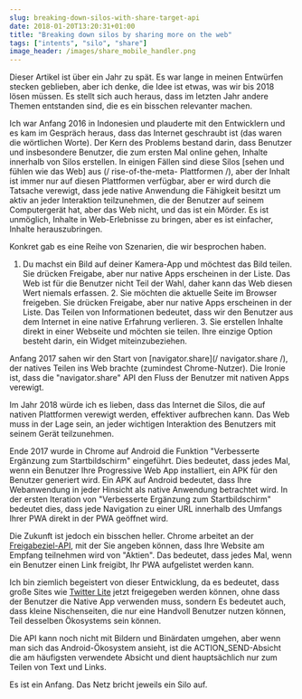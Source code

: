 ```yaml
---
slug: breaking-down-silos-with-share-target-api
date: 2018-01-20T13:20:31+01:00
title: "Breaking down silos by sharing more on the web"
tags: ["intents", "silo", "share"]
image_header: /images/share_mobile_handler.png
---
```

Dieser Artikel ist über ein Jahr zu spät. Es war lange in meinen Entwürfen stecken geblieben, aber ich denke, die Idee ist etwas, was wir bis 2018 lösen müssen. Es stellt sich auch heraus, dass im letzten Jahr andere Themen entstanden sind, die es ein bisschen relevanter machen.

Ich war Anfang 2016 in Indonesien und plauderte mit den Entwicklern und es kam im Gespräch heraus, dass das Internet geschraubt ist (das waren die wörtlichen Worte). Der Kern des Problems bestand darin, dass Benutzer und insbesondere Benutzer, die zum ersten Mal online gehen, Inhalte innerhalb von Silos erstellen. In einigen Fällen sind diese Silos [sehen und fühlen wie das Web] aus (/ rise-of-the-meta- Plattformen /), aber der Inhalt ist immer nur auf diesen Plattformen verfügbar, aber er wird durch die Tatsache verewigt, dass jede native Anwendung die Fähigkeit besitzt um aktiv an jeder Interaktion teilzunehmen, die der Benutzer auf seinem Computergerät hat, aber das Web nicht, und das ist ein Mörder. Es ist unmöglich, Inhalte in Web-Erlebnisse zu bringen, aber es ist einfacher, Inhalte herauszubringen.

Konkret gab es eine Reihe von Szenarien, die wir besprochen haben.

1. Du machst ein Bild auf deiner Kamera-App und möchtest das Bild teilen. Sie drücken Freigabe, aber nur native Apps erscheinen in der Liste. Das Web ist für die Benutzer nicht Teil der Wahl, daher kann das Web diesen Wert niemals erfassen. 2. Sie möchten die aktuelle Seite im Browser freigeben. Sie drücken Freigabe, aber nur native Apps erscheinen in der Liste. Das Teilen von Informationen bedeutet, dass wir den Benutzer aus dem Internet in eine native Erfahrung verlieren. 3. Sie erstellen Inhalte direkt in einer Webseite und möchten sie teilen. Ihre einzige Option besteht darin, ein Widget miteinzubeziehen.

Anfang 2017 sahen wir den Start von [navigator.share](/ navigator.share /), der natives Teilen ins Web brachte (zumindest Chrome-Nutzer). Die Ironie ist, dass die "navigator.share" API den Fluss der Benutzer mit nativen Apps verewigt.

Im Jahr 2018 würde ich es lieben, dass das Internet die Silos, die auf nativen Plattformen verewigt werden, effektiver aufbrechen kann. Das Web muss in der Lage sein, an jeder wichtigen Interaktion des Benutzers mit seinem Gerät teilzunehmen.

Ende 2017 wurde in Chrome auf Android die Funktion "Verbesserte Ergänzung zum Startbildschirm" eingeführt. Dies bedeutet, dass jedes Mal, wenn ein Benutzer Ihre Progressive Web App installiert, ein APK für den Benutzer generiert wird. Ein APK auf Android bedeutet, dass Ihre Webanwendung in jeder Hinsicht als native Anwendung betrachtet wird. In der ersten Iteration von "Verbesserte Ergänzung zum Startbildschirm" bedeutet dies, dass jede Navigation zu einer URL innerhalb des Umfangs Ihrer PWA direkt in der PWA geöffnet wird.

Die Zukunft ist jedoch ein bisschen heller. Chrome arbeitet an der [Freigabeziel-API](https://github.com/WICG/web-share-target/blob/master/docs/explainer.md), mit der Sie angeben können, dass Ihre Website am Empfang teilnehmen wird von "Aktien". Das bedeutet, dass jedes Mal, wenn ein Benutzer einen Link freigibt, Ihr PWA aufgelistet werden kann.

Ich bin ziemlich begeistert von dieser Entwicklung, da es bedeutet, dass große Sites wie [Twitter Lite](https://lite.twitter.com) jetzt freigegeben werden können, ohne dass der Benutzer die Native App verwenden muss, sondern Es bedeutet auch, dass kleine Nischenseiten, die nur eine Handvoll Benutzer nutzen können, Teil desselben Ökosystems sein können.

Die API kann noch nicht mit Bildern und Binärdaten umgehen, aber wenn man sich das Android-Ökosystem ansieht, ist die ACTION_SEND-Absicht die am häufigsten verwendete Absicht und dient hauptsächlich nur zum Teilen von Text und Links.

Es ist ein Anfang. Das Netz bricht jeweils ein Silo auf.
